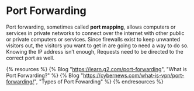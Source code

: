 # Port Forwarding

Port forwarding, sometimes called **port mapping**, allows computers or services in private networks to connect over the internet with other public or private computers or services. Since firewalls exist to keep unwanted visitors out, the visitors you want to get in are going to need a way to do so. Knowing the IP address isn’t enough, Requests need to be directed to the correct port as well.

{% resources %}
  {% Blog "https://learn.g2.com/port-forwarding", "What is Port Forwarding?" %}
  {% Blog "https://cybernews.com/what-is-vpn/port-forwarding/", "Types of Port Fowarding" %}
{% endresources %}